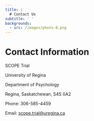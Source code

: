```yaml
---
title: |
  # Contact Us
subtitle: ' '
backgrounds:
  - src: /images/photo-8.png
---
```

# Contact Information

SCOPE Trial

University of Regina

Department of Psychology

Regina, Saskatchewan, S4S 0A2

Phone: [](tel:306-585-4992)306-585-4459

Email: [](mailto:femm.study@uregina.ca)scope.trial@uregina.ca
